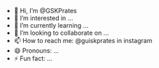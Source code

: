 - 👋 Hi, I’m @GSKPrates
- 👀 I’m interested in ...
- 🌱 I’m currently learning ...
- 💞️ I’m looking to collaborate on ...
- 📫 How to reach me: @guiskprates in instagram
- 😄 Pronouns: ...
- ⚡ Fun fact: ...

<!---
GSKPrates/GSKPrates is a ✨ special ✨ repository because its `README.md` (this file) appears on your GitHub profile.
You can click the Preview link to take a look at your changes.
--->
